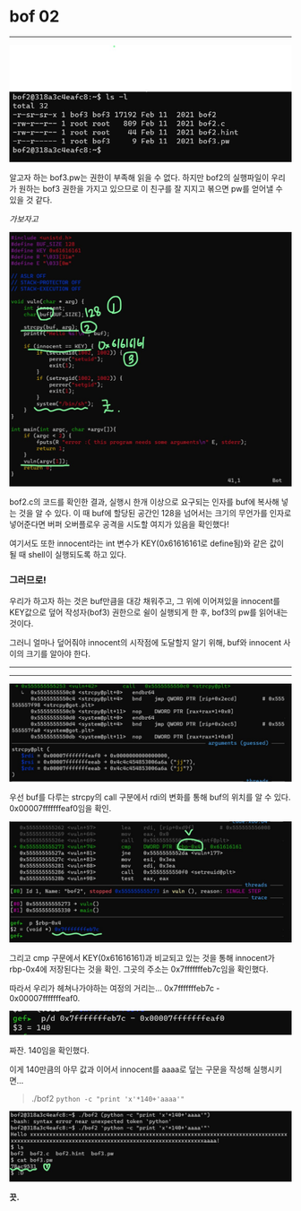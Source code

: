 # bof 02

---



![whatsInDir](https://github.com/leeejjju/GBC33_SECURITY/blob/main/img/bof02-1.jpg)


알고자 하는 bof3.pw는 권한이 부족해 읽을 수 없다. 하지만 bof2의 실행파일이 우리가 원하는 bof3 권한을 가지고 있으므로 이 친구를 잘 지지고 볶으면 pw를 얻어낼 수 있을 것 같다.




*가보자고*





![bof2.c](https://github.com/leeejjju/GBC33_SECURITY/blob/main/img/bof02-2.jpg)


bof2.c의 코드를 확인한 결과, 실행시 한개 이상으로 요구되는 인자를 buf에 복사해 넣는 것을 알 수 있다. 이 때 buf에 할당된 공간인 128을 넘어서는 크기의 무언가를 인자로 넣어준다면 버퍼 오버플로우 공격을 시도할 여지가 있음을 확인했다! 


여기서도 또한 innocent라는 int 변수가 KEY(0x61616161로 define됨)와 같은 값이 될 때 shell이 실행되도록 하고 있다. 



### **그러므로!**
 우리가 하고자 하는 것은 buf만큼을 대강 채워주고, 그 위에 이어져있을 innocent를 KEY값으로 덮어 작성자(bof3) 권한으로 쉴이 실행되게 한 후, bof3의 pw를 읽어내는 것이다. 

그러니 얼마나 덮어줘야 innocent의 시작점에 도달할지 알기 위해,  buf와 innocent 사이의 크기를 알아야 한다. 



---
--- 



![whereIsBuf](https://github.com/leeejjju/GBC33_SECURITY/blob/main/img/bof02-4.jpg)


우선 buf를 다루는 strcpy의 call 구분에서 rdi의 변화를 통해 buf의 위치를 알 수 있다. 0x00007fffffffeaf0임을 확인.



![whereIsInnocent2](https://github.com/leeejjju/GBC33_SECURITY/blob/main/img/bof02-5.jpg)


그리고 cmp 구문에서 KEY(0x61616161)과 비교되고 있는 것을 통해 innocent가 rbp-0x4에 저장된다는 것을 확인. 그곳의 주소는 0x7fffffffeb7c임을 확인했다. 


따라서 우리가 헤쳐나가야하는 여정의 거리는... 0x7fffffffeb7c - 0x00007fffffffeaf0. 

![BufSize](https://github.com/leeejjju/GBC33_SECURITY/blob/main/img/bof02-3.jpg)


짜잔. 140임을 확인했다. 


이게 140만큼의 아무 값과 이어서 innocent를 aaaa로 덮는 구문을 작성해 실행시키면...


> ./bof2 `python -c "print 'x'*140+'aaaa'"`



![BufSize](https://github.com/leeejjju/GBC33_SECURITY/blob/main/img/bof02-6.jpg)






 **끗.**


